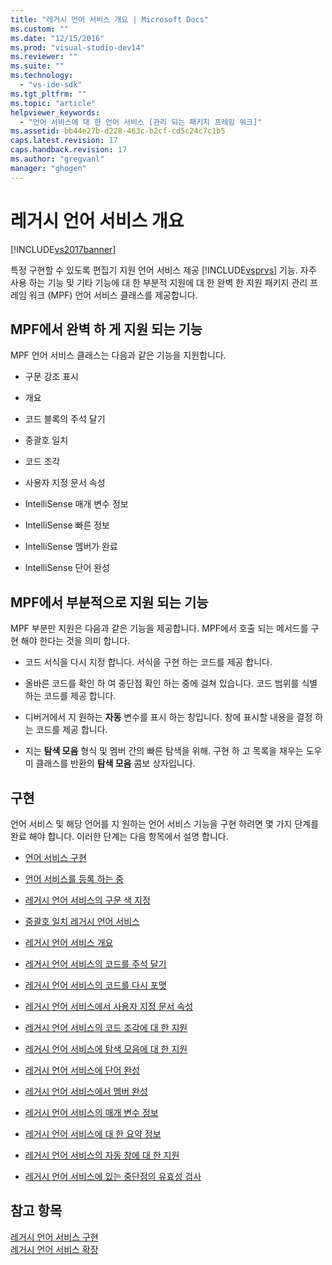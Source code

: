 ```yaml
---
title: "레거시 언어 서비스 개요 | Microsoft Docs"
ms.custom: ""
ms.date: "12/15/2016"
ms.prod: "visual-studio-dev14"
ms.reviewer: ""
ms.suite: ""
ms.technology: 
  - "vs-ide-sdk"
ms.tgt_pltfrm: ""
ms.topic: "article"
helpviewer_keywords: 
  - "언어 서비스에 대 한 언어 서비스 [관리 되는 패키지 프레임 워크]"
ms.assetid: bb44e27b-d228-463c-b2cf-cd5c24c7c1b5
caps.latest.revision: 17
caps.handback.revision: 17
ms.author: "gregvanl"
manager: "ghogen"
---
```

# 레거시 언어 서비스 개요
[!INCLUDE[vs2017banner](../../code-quality/includes/vs2017banner.md)]

특정 구현할 수 있도록 편집기 지원 언어 서비스 제공 [!INCLUDE[vsprvs](../../code-quality/includes/vsprvs_md.md)] 기능.  자주 사용 하는 기능 및 기타 기능에 대 한 부분적 지원에 대 한 완벽 한 지원 패키지 관리 프레임 워크 \(MPF\) 언어 서비스 클래스를 제공합니다.  
  
## MPF에서 완벽 하 게 지원 되는 기능  
 MPF 언어 서비스 클래스는 다음과 같은 기능을 지원합니다.  
  
-   구문 강조 표시  
  
-   개요  
  
-   코드 블록의 주석 달기  
  
-   중괄호 일치  
  
-   코드 조각  
  
-   사용자 지정 문서 속성  
  
-   IntelliSense 매개 변수 정보  
  
-   IntelliSense 빠른 정보  
  
-   IntelliSense 멤버가 완료  
  
-   IntelliSense 단어 완성  
  
## MPF에서 부분적으로 지원 되는 기능  
 MPF 부분만 지원은 다음과 같은 기능을 제공합니다.  MPF에서 호출 되는 메서드를 구현 해야 한다는 것을 의미 합니다.  
  
-   코드 서식을 다시 지정 합니다.  서식을 구현 하는 코드를 제공 합니다.  
  
-   올바른 코드를 확인 하 여 중단점 확인 하는 중에 걸쳐 있습니다.  코드 범위를 식별 하는 코드를 제공 합니다.  
  
-   디버거에서 지 원하는  **자동** 변수를 표시 하는 창입니다.  창에 표시할 내용을 결정 하는 코드를 제공 합니다.  
  
-   지는  **탐색 모음** 형식 및 멤버 간의 빠른 탐색을 위해.  구현 하 고 목록을 채우는 도우미 클래스를 반환의  **탐색 모음** 콤보 상자입니다.  
  
## 구현  
 언어 서비스 및 해당 언어를 지 원하는 언어 서비스 기능을 구현 하려면 몇 가지 단계를 완료 해야 합니다.  이러한 단계는 다음 항목에서 설명 합니다.  
  
-   [언어 서비스 구현](../../extensibility/internals/implementing-a-legacy-language-service2.md)  
  
-   [언어 서비스를 등록 하는 중](../../extensibility/internals/registering-a-legacy-language-service1.md)  
  
-   [레거시 언어 서비스의 구문 색 지정](../../extensibility/internals/syntax-colorizing-in-a-legacy-language-service.md)  
  
-   [중괄호 일치 레거시 언어 서비스](../../extensibility/internals/brace-matching-in-a-legacy-language-service.md)  
  
-   [레거시 언어 서비스 개요](../../extensibility/internals/outlining-in-a-legacy-language-service.md)  
  
-   [레거시 언어 서비스의 코드를 주석 달기](../../extensibility/internals/commenting-code-in-a-legacy-language-service.md)  
  
-   [레거시 언어 서비스의 코드를 다시 포맷](../../extensibility/internals/reformatting-code-in-a-legacy-language-service.md)  
  
-   [레거시 언어 서비스에서 사용자 지정 문서 속성](../../extensibility/internals/custom-document-properties-in-a-legacy-language-service.md)  
  
-   [레거시 언어 서비스의 코드 조각에 대 한 지원](../../extensibility/internals/support-for-code-snippets-in-a-legacy-language-service.md)  
  
-   [레거시 언어 서비스에 탐색 모음에 대 한 지원](../../extensibility/internals/support-for-the-navigation-bar-in-a-legacy-language-service.md)  
  
-   [레거시 언어 서비스에 단어 완성](../../extensibility/internals/word-completion-in-a-legacy-language-service.md)  
  
-   [레거시 언어 서비스에서 멤버 완성](../../extensibility/internals/member-completion-in-a-legacy-language-service.md)  
  
-   [레거시 언어 서비스의 매개 변수 정보](../../extensibility/internals/parameter-info-in-a-legacy-language-service2.md)  
  
-   [레거시 언어 서비스에 대 한 요약 정보](../../extensibility/internals/quick-info-in-a-legacy-language-service.md)  
  
-   [레거시 언어 서비스의 자동 창에 대 한 지원](../../extensibility/internals/support-for-the-autos-window-in-a-legacy-language-service.md)  
  
-   [레거시 언어 서비스에 있는 중단점의 유효성 검사](../../extensibility/internals/validating-breakpoints-in-a-legacy-language-service.md)  
  
## 참고 항목  
 [레거시 언어 서비스 구현](../../extensibility/internals/implementing-a-legacy-language-service1.md)   
 [레거시 언어 서비스 확장](../../extensibility/internals/legacy-language-service-extensibility.md)